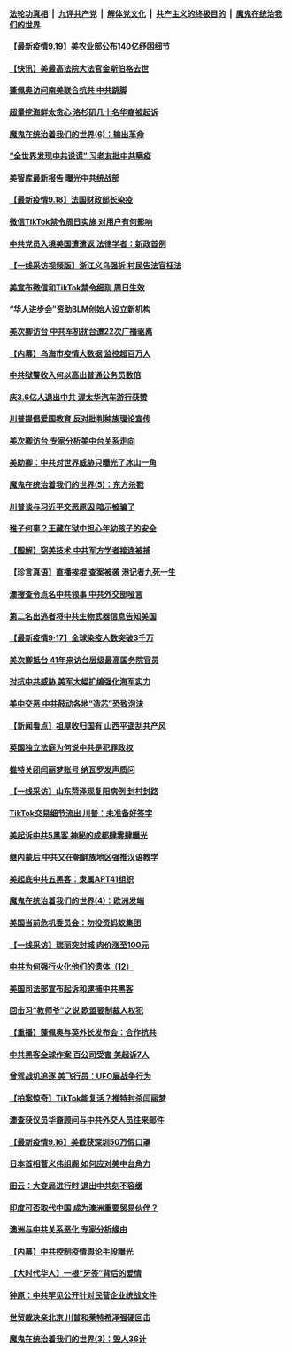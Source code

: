 ####  [法轮功真相](../../../../basic/blob/master/README.md?t=09191431) &nbsp;|&nbsp; [九评共产党](../../../../9ping.md/blob/master/README.md?t=09191431) &nbsp;|&nbsp; [解体党文化](../../../../jtdwh.md/blob/master/README.md?t=09191431)  &nbsp;|&nbsp; [共产主义的终极目的](../../../../gczydzjmd.md/blob/master/README.md?t=09191431) &nbsp;|&nbsp; [魔鬼在统治我们的世界](../../../../mgztzwmdsj.md/blob/master/README.md?t=09191431) 

#### [【最新疫情9.19】美农业部公布140亿纾困细节](../pages/nf4514/n12414942.md?t=09191431) 

#### [【快讯】美最高法院大法官金斯伯格去世](../pages/nf4514/n12414756.md?t=09191431) 

#### [蓬佩奥访问南美联合抗共 中共跳脚](../pages/nf4514/n12414399.md?t=09191431) 

#### [超量挖海鲜太贪心 洛杉矶几十名华裔被起诉](../pages/nf4514/n12414451.md?t=09191431) 

#### [魔鬼在统治着我们的世界(6)：输出革命](../pages/nf4514/n10421536.md?t=09191431) 

#### [“全世界发现中共说谎” 习老友批中共瞒疫](../pages/nf4514/n12413225.md?t=09191431) 

#### [美智库最新报告 曝光中共统战部](../pages/nf4514/n12413837.md?t=09191431) 

#### [【最新疫情9.18】法国财政部长染疫](../pages/nf4514/n12412168.md?t=09191431) 

#### [微信TikTok禁令周日实施 对用户有何影响](../pages/nf4514/n12413788.md?t=09191431) 

#### [中共党员入境美国遭遣返 法律学者：新政首例](../pages/nf4514/n12413596.md?t=09191431) 

#### [【一线采访视频版】浙江义乌强拆 村民告法官枉法](../pages/nf4514/n12412892.md?t=09191431) 

#### [美宣布微信和TikTok禁令细则 周日生效](../pages/nf4514/n12413533.md?t=09191431) 

#### [“华人进步会”资助BLM创始人设立新机构](../pages/nf4514/n12412482.md?t=09191431) 

#### [美次卿访台 中共军机扰台遭22次广播驱离](../pages/nf4514/n12412342.md?t=09191431) 

#### [【内幕】乌海市疫情大数据 监控超百万人](../pages/nf4514/n12405724.md?t=09191431) 

#### [中共狱警收入何以高出普通公务员数倍](../pages/nf4514/n12412019.md?t=09191431) 

#### [庆3.6亿人退出中共 渥太华汽车游行获赞](../pages/nf4514/n12411875.md?t=09191431) 

#### [川普提倡爱国教育 反对批判种族理论宣传](../pages/nf4514/n12411702.md?t=09191431) 

#### [美次卿访台 专家分析美中台关系走向](../pages/nf4514/n12411575.md?t=09191431) 

#### [美助卿：中共对世界威胁只曝光了冰山一角](../pages/nf4514/n12411603.md?t=09191431) 

#### [魔鬼在统治着我们的世界(5)：东方杀戮](../pages/nf4514/n10417707.md?t=09191431) 

#### [川普谈与习近平交恶原因 暗示被骗了](../pages/nf4514/n12411507.md?t=09191431) 

#### [稚子何辜？王藏在狱中担心年幼孩子的安全](../pages/nf4514/n12411480.md?t=09191431) 

#### [【图解】窃美技术 中共军方学者接连被捕](../pages/nf4514/n12409461.md?t=09191431) 

#### [【珍言真语】直播挨棍 查案被袭 港记者九死一生](../pages/nf4514/n12410916.md?t=09191431) 

#### [澳搜查令点名中共领事 中共外交部哑言](../pages/nf4514/n12411209.md?t=09191431) 

#### [第二名出逃者将中共生物武器信息告知美国](../pages/nf4514/n12410677.md?t=09191431) 

#### [【最新疫情9·17】全球染疫人数突破3千万](../pages/nf4514/n12409539.md?t=09191431) 

#### [美次卿抵台 41年来访台层级最高国务院官员](../pages/nf4514/n12409968.md?t=09191431) 

#### [对抗中共威胁 美军大幅扩编强化海军实力](../pages/nf4514/n12410225.md?t=09191431) 

#### [美中交恶 中共鼓动各地“造芯”恐致泡沫](../pages/nf4514/n12409731.md?t=09191431) 

#### [【新闻看点】祖屋收归国有 山西平遥刮共产风](../pages/nf4514/n12409137.md?t=09191431) 

#### [英国独立法庭为何说中共是犯罪政权](../pages/nf4514/n12406190.md?t=09191431) 

#### [推特关闭闫丽梦账号 纳瓦罗发声质问](../pages/nf4514/n12408908.md?t=09191431) 

#### [【一线采访】山东菏泽现复阳病例 封村封路](../pages/nf4514/n12408697.md?t=09191431) 

#### [TikTok交易细节流出 川普：未准备好签字](../pages/nf4514/n12409580.md?t=09191431) 

#### [美起诉中共5黑客 神秘的成都肆零肆曝光](../pages/nf4514/n12409135.md?t=09191431) 

#### [继内蒙后 中共又在朝鲜族地区强推汉语教学](../pages/nf4514/n12408810.md?t=09191431) 

#### [美起底中共五黑客：隶属APT41组织](../pages/nf4514/n12408979.md?t=09191431) 

#### [魔鬼在统治着我们的世界(4)：欧洲发端](../pages/nf4514/n10414890.md?t=09191431) 

#### [美国当前危机委员会：勿投资蚂蚁集团](../pages/nf4514/n12408978.md?t=09191431) 

#### [【一线采访】瑞丽突封城 肉价涨至100元](../pages/nf4514/n12408984.md?t=09191431) 

#### [中共为何强行火化他们的遗体（12）](../pages/nf4514/n12405734.md?t=09191431) 

#### [美国司法部宣布起诉和逮捕中共黑客](../pages/nf4514/n12407791.md?t=09191431) 

#### [回击习“教师爷”之说 欧盟要制裁人权犯](../pages/nf4514/n12408312.md?t=09191431) 

#### [【重播】蓬佩奥与英外长发布会：合作抗共](../pages/nf4514/n12408123.md?t=09191431) 

#### [中共黑客全球作案 百公司受害 美起诉7人](../pages/nf4514/n12408310.md?t=09191431) 

#### [曾驾战机追逐 美飞行员：UFO展战争行为](../pages/nf4514/n12408063.md?t=09191431) 

#### [【拍案惊奇】TikTok能复活？推特封杀闫丽梦](../pages/nf4514/n12406699.md?t=09191431) 

#### [澳查获议员华裔顾问与中共外交人员往来邮件](../pages/nf4514/n12406841.md?t=09191431) 

#### [【最新疫情9.16】美截获深圳50万假口罩](../pages/nf4514/n12406359.md?t=09191431) 

#### [日本首相菅义伟组阁 如何应对美中台角力](../pages/nf4514/n12407613.md?t=09191431) 

#### [田云：大变局进行时 退出中共刻不容缓](../pages/nf4514/n12407507.md?t=09191431) 

#### [印度可否取代中国 成为澳洲重要贸易伙伴？](../pages/nf4514/n12407139.md?t=09191431) 

#### [澳洲与中共关系恶化 专家分析缘由](../pages/nf4514/n12406198.md?t=09191431) 

#### [【内幕】中共控制疫情舆论手段曝光](../pages/nf4514/n12406438.md?t=09191431) 

#### [【大时代华人】一根“牙签”背后的爱情](../pages/nf4514/n12397963.md?t=09191431) 

#### [钟原：中共罕见公开针对民营企业统战文件](../pages/nf4514/n12406530.md?t=09191431) 

#### [世贸裁决亲北京 川普和莱特希泽强硬回击](../pages/nf4514/n12406262.md?t=09191431) 

#### [魔鬼在统治着我们的世界(3)：毁人36计](../pages/nf4514/n10411583.md?t=09191431) 

